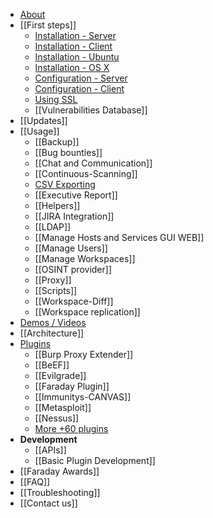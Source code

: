 * [About](https://github.com/infobyte/faraday/wiki)
* [[First steps]]
  * [Installation - Server](https://github.com/infobyte/faraday/wiki/installation-server)
  * [Installation - Client](https://github.com/infobyte/faraday/wiki/installation-client)
  * [Installation - Ubuntu](https://github.com/infobyte/faraday/wiki/installation-debian)
  * [Installation - OS X](https://github.com/infobyte/faraday/wiki/Installation-Client-OSX)
  * [Configuration - Server](https://github.com/infobyte/faraday/wiki/configuration-server)
  * [Configuration - Client](https://github.com/infobyte/faraday/wiki/configuration-client)
  * [Using SSL](https://github.com/infobyte/faraday/wiki/SSL)
  * [[Vulnerabilities Database]]
* [[Updates]]
* [[Usage]]
  * [[Backup]]
  * [[Bug bounties]]
  * [[Chat and Communication]]
  * [[Continuous-Scanning]]
  * [CSV Exporting](https://github.com/infobyte/faraday/wiki/Exporting-the-information)
  * [[Executive Report]]
  * [[Helpers]]
  * [[JIRA Integration]]
  * [[LDAP]]
  * [[Manage Hosts and Services GUI WEB]]
  * [[Manage Users]]
  * [[Manage Workspaces]]
  * [[OSINT provider]]
  * [[Proxy]]
  * [[Scripts]]
  * [[Workspace-Diff]]
  * [[Workspace replication]]
* [Demos / Videos](https://github.com/infobyte/faraday/wiki/Demos)
* [[Architecture]]
* [Plugins](https://github.com/infobyte/faraday/wiki/Plugin-List)
  * [[Burp Proxy Extender]]
  * [[BeEF]]
  * [[Evilgrade]]
  * [[Faraday Plugin]]
  * [[Immunitys-CANVAS]]
  * [[Metasploit]]
  * [[Nessus]]
  * [More +60 plugins](https://github.com/infobyte/faraday/wiki/Plugin-List#list)
* **Development**
  * [[APIs]]
  * [[Basic Plugin Development]]
* [[Faraday Awards]]
* [[FAQ]]
* [[Troubleshooting]]
* [[Contact us]]
